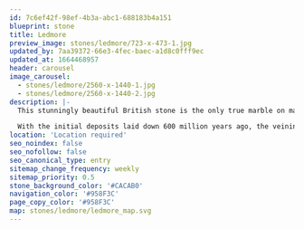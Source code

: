 ```yaml
---
id: 7c6ef42f-98ef-4b3a-abc1-688183b4a151
blueprint: stone
title: Ledmore
preview_image: stones/ledmore/723-x-473-1.jpg
updated_by: 7aa39372-66e3-4fec-baec-a1d8c0fff9ec
updated_at: 1664468957
header: carousel
image_carousel:
  - stones/ledmore/2560-x-1440-1.jpg
  - stones/ledmore/2560-x-1440-2.jpg
description: |-
  This stunningly beautiful British stone is the only true marble on mainland Britain and is consequently treasured across the globe. Ledmore usually consists of large white veins resulting from calcium compounds, lime green veining originating from copper compounds, and grays and blacks from organic compounds; in short a facsimile of British geological history.

  With the initial deposits laid down 600 million years ago, the veining is relatively young at 430 million years.
location: 'Location required'
seo_noindex: false
seo_nofollow: false
seo_canonical_type: entry
sitemap_change_frequency: weekly
sitemap_priority: 0.5
stone_background_color: '#CACAB0'
navigation_color: '#958F3C'
page_copy_color: '#958F3C'
map: stones/ledmore/ledmore_map.svg
---
```


